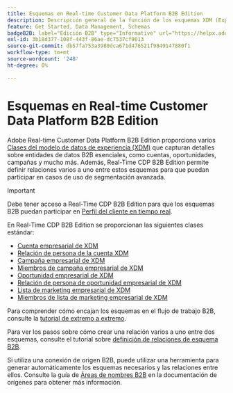 ```yaml
---
title: Esquemas en Real-time Customer Data Platform B2B Edition
description: Descripción general de la función de los esquemas XDM (Experience Data Model) en Adobe Real-time Customer Data Platform B2B Edition.
feature: Get Started, Data Management, Schemas
badgeB2B: label="Edición B2B" type="Informative" url="https://helpx.adobe.com/legal/product-descriptions/real-time-customer-data-platform-b2b-edition-prime-and-ultimate-packages.html newtab=true"
exl-id: 3b18d377-108f-443f-86ae-dc7537cf9013
source-git-commit: db57fa753a3980dca671d476521f9849147880f1
workflow-type: tm+mt
source-wordcount: '248'
ht-degree: 0%

---
```


# Esquemas en Real-time Customer Data Platform B2B Edition

Adobe Real-time Customer Data Platform B2B Edition proporciona varios [Clases del modelo de datos de experiencia (XDM)](../../xdm/schema/composition.md#class) que capturan detalles sobre entidades de datos B2B esenciales, como cuentas, oportunidades, campañas y mucho más. Además, Real-Time CDP B2B Edition permite definir relaciones varios a uno entre estos esquemas para que puedan participar en casos de uso de segmentación avanzada.

>[!IMPORTANT]
>
>Debe tener acceso a Real-Time CDP B2B Edition para que los esquemas B2B puedan participar en [Perfil del cliente en tiempo real](../../profile/home.md).

En Real-Time CDP B2B Edition se proporcionan las siguientes clases estándar:

* [Cuenta empresarial de XDM](../../xdm/classes/b2b/business-account.md)
* [Relación de persona de la cuenta XDM](../../xdm/classes/b2b/business-account-person-relation.md)
* [Campaña empresarial de XDM](../../xdm/classes/b2b/business-campaign.md)
* [Miembros de campaña empresarial de XDM](../../xdm/classes/b2b/business-campaign-members.md)
* [Oportunidad empresarial de XDM](../../xdm/classes/b2b/business-opportunity.md)
* [Relación de persona de oportunidad empresarial de XDM](../../xdm/classes/b2b/business-opportunity-person-relation.md)
* [Lista de marketing empresarial de XDM](../../xdm/classes/b2b/business-marketing-list.md)
* [Miembros de lista de marketing empresarial de XDM](../../xdm/classes/b2b/business-marketing-list-members.md)

Para comprender cómo encajan los esquemas en el flujo de trabajo B2B, consulte la [tutorial de extremo a extremo](../b2b-tutorial.md).

Para ver los pasos sobre cómo crear una relación varios a uno entre dos esquemas, consulte el tutorial sobre [definición de relaciones de esquema B2B](../../xdm/tutorials/relationship-b2b.md).

Si utiliza una conexión de origen B2B, puede utilizar una herramienta para generar automáticamente los esquemas necesarios y las relaciones entre ellos. Consulte la guía de [Áreas de nombres B2B](../../sources/connectors/adobe-applications/marketo/marketo-namespaces.md) en la documentación de orígenes para obtener más información.
